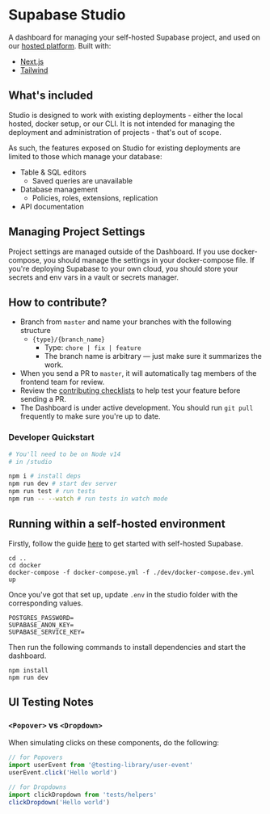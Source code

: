 # Supabase Studio

A dashboard for managing your self-hosted Supabase project, and used on our [hosted platform](https://app.supabase.com). Built with:

- [Next.js](https://nextjs.org/)
- [Tailwind](https://tailwindcss.com/)

## What's included

Studio is designed to work with existing deployments - either the local hosted, docker setup, or our CLI. It is not intended for managing the deployment and administration of projects - that's out of scope.

As such, the features exposed on Studio for existing deployments are limited to those which manage your database:

- Table & SQL editors
  - Saved queries are unavailable
- Database management
  - Policies, roles, extensions, replication
- API documentation

## Managing Project Settings

Project settings are managed outside of the Dashboard. If you use docker-compose, you should manage the settings in your docker-compose file. If you're deploying Supabase to your own cloud, you should store your secrets and env vars in a vault or secrets manager.

## How to contribute?

- Branch from `master` and name your branches with the following structure
  - `{type}/{branch_name}`
    - Type: `chore | fix | feature`
    - The branch name is arbitrary — just make sure it summarizes the work.
- When you send a PR to `master`, it will automatically tag members of the frontend team for review.
- Review the [contributing checklists](contributing/contributing-checklists.md) to help test your feature before sending a PR.
- The Dashboard is under active development. You should run `git pull` frequently to make sure you're up to date.

### Developer Quickstart

```bash
# You'll need to be on Node v14
# in /studio

npm i # install deps
npm run dev # start dev server
npm run test # run tests
npm run -- --watch # run tests in watch mode
```

## Running within a self-hosted environment

Firstly, follow the guide [here](https://supabase.com/docs/guides/hosting/docker) to get started with self-hosted Supabase.

```
cd ..
cd docker
docker-compose -f docker-compose.yml -f ./dev/docker-compose.dev.yml up
```

Once you've got that set up, update `.env` in the studio folder with the corresponding values.

```
POSTGRES_PASSWORD=
SUPABASE_ANON_KEY=
SUPABASE_SERVICE_KEY=
```

Then run the following commands to install dependencies and start the dashboard.

```
npm install
npm run dev
```

## UI Testing Notes

### `<Popover>` vs `<Dropdown>`

When simulating clicks on these components, do the following:

```js
// for Popovers
import userEvent from '@testing-library/user-event'
userEvent.click('Hello world')

// for Dropdowns
import clickDropdown from 'tests/helpers'
clickDropdown('Hello world')
```
